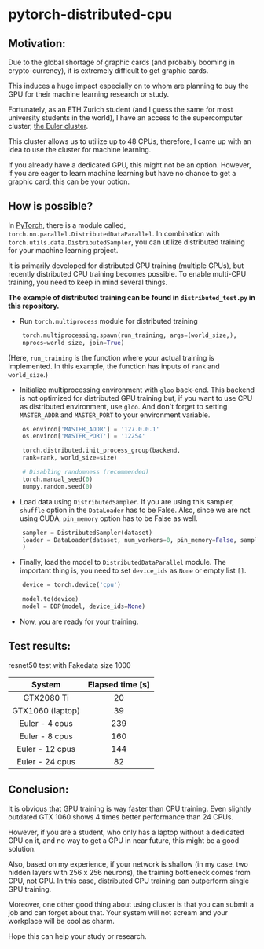 # pytorch-distributed-cpu

## Motivation:

Due to the global shortage of graphic cards (and probably booming in crypto-currency), it is extremely difficult to get graphic cards.

This induces a huge impact especially on to whom are planning to buy the GPU for their machine learning research or study.

Fortunately, as an ETH Zurich student (and I guess the same for most university students in the world), I have an access to the supercomputer cluster, [the Euler cluster](https://scicomp.ethz.ch/wiki/Euler).

This cluster allows us to utilize up to 48 CPUs, therefore, I came up with an idea to use the cluster for machine learning.

If you already have a dedicated GPU, this might not be an option. However, if you are eager to learn machine learning but have no chance to get a graphic card, this can be your option.

## How is possible?

In [PyTorch](https://pytorch.org/), there is a module called, ```torch.nn.parallel.DistributedDataParallel```. In combination with ```torch.utils.data.DistributedSampler```, you can utilize distributed training for your machine learning project.

It is primarily developed for distributed GPU training (multiple GPUs), but recently distributed CPU training becomes possible. To enable multi-CPU training, you need to keep in mind several things.

**The example of distributed training can be found in ```distributed_test.py``` in this repository.**

- Run ```torch.multiprocess``` module for distributed training

```python
    torch.multiprocessing.spawn(run_training, args=(world_size,),
	nprocs=world_size, join=True)
```


(Here, ```run_training``` is the function where your actual training is implemented. In this example, the function has inputs of ```rank``` and ```world_size```.)

- Initialize multiprocessing environment with ```gloo``` back-end. This backend is not optimized for distributed GPU training but, if you want to use CPU as distributed environment, use ```gloo```. And don't forget to setting ```MASTER_ADDR``` and ```MASTER_PORT``` to your environment variable.

```python
    os.environ['MASTER_ADDR'] = '127.0.0.1'
    os.environ['MASTER_PORT'] = '12254'

    torch.distributed.init_process_group(backend,
	rank=rank, world_size=size)

    # Disabling randomness (recommended)
    torch.manual_seed(0)
    numpy.random.seed(0)
```

- Load data using ```DistributedSampler```. If you are using this sampler, ```shuffle``` option in the ```DataLoader``` has to be False. Also, since we are not using CUDA, ```pin_memory``` option has to be False as well.

```python
    sampler = DistributedSampler(dataset)
    loader = DataLoader(dataset, num_workers=0, pin_memory=False, sampler=sampler
    )
```

- Finally, load the model to ```DistributedDataParallel``` module. The important thing is, you need to set ```device_ids``` as ```None``` or empty list ```[]```.

```python
    device = torch.device('cpu')

    model.to(device)
    model = DDP(model, device_ids=None)
```

- Now, you are ready for your training.


## Test results:
resnet50 test with Fakedata size 1000

| System             | Elapsed time [s]   |
| :----------------: | :----------------: |
| GTX2080 Ti         | 20                 |
| GTX1060 (laptop)   | 39                 |
| Euler - 4 cpus     | 239                |
| Euler - 8 cpus     | 160                |
| Euler - 12 cpus    | 144                |
| Euler - 24 cpus    | 82                 |

## Conclusion:

It is obvious that GPU training is way faster than CPU training. Even slightly outdated GTX 1060 shows 4 times better performance than 24 CPUs.

However, if you are a student, who only has a laptop without a dedicated GPU on it, and no way to get a GPU in near future, this might be a good solution.

Also, based on my experience, if your network is shallow (in my case, two hidden layers with 256 x 256 neurons), the training bottleneck comes from CPU, not GPU. In this case, distributed CPU training can outperform single GPU training.

Moreover, one other good thing about using cluster is that you can submit a job and can forget about that. Your system will not scream and your workplace will be cool as charm.

Hope this can help your study or research.
